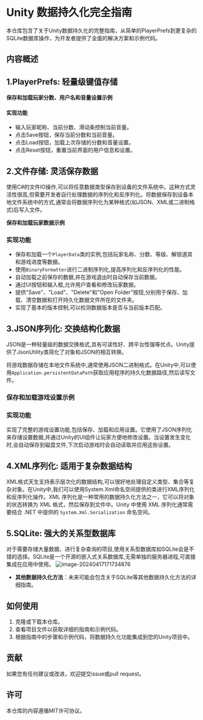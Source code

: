 # Unity 数据持久化完全指南  

本仓库包含了关于Unity数据持久化的完整指南，从简单的PlayerPrefs到更复杂的SQLite数据库操作，为开发者提供了全面的解决方案和示例代码。  

## 内容概述  

 ## 1.PlayerPrefs: 轻量级键值存储
 **保存和加载玩家分数、用户名和音量设置示例**

#### 实现功能

- 输入玩家昵称、当前分数、滑动条控制当前音量。
- 点击Save按钮，保存当前分数和当前音量。
- 点击Load按钮，加载上次存储的分数和音量设置。
- 点击Reset按钮，重置当前界面的用户信息和设置。
  

## 2.文件存储: 灵活保存数据

使用C#的文件IO操作,可以将任意数据类型保存到设备的文件系统中。这种方式灵活性很高,但需要开发者自行处理数据的序列化和反序列化。将数据保存到设备本地文件系统中的方式,通常会将数据序列化为某种格式(如JSON、XML或二进制格式)后写入文件。

**保存和加载玩家数据示例**

### 实现功能

- 保存和加载一个`PlayerData`类的实例,包括玩家名称、分数、等级、解锁道具和游戏进度等数据。
- 使用`BinaryFormatter`进行二进制序列化,提高序列化和反序列化的性能。
- 自动加载之前保存的数据,并在游戏退出时自动保存当前数据。
- 通过UI按钮和输入框,允许用户查看和修改玩家数据。
- 提供"Save"、"Load"、"Delete"和"Open Folder"按钮,分别用于保存、加载、清空数据和打开持久化数据文件所在的文件夹。
- 实现了基本的版本控制,可以检测数据版本是否与当前版本匹配。

## 3.JSON序列化: 交换结构化数据

JSON是一种轻量级的数据交换格式,具有可读性好、跨平台性强等优点。Unity提供了JsonUtility类简化了对象和JSON的相互转换。

将游戏数据存储在本地文件系统中,通常使用JSON二进制格式。在Unity中,可以使用`Application.persistentDataPath`获取应用程序的持久化数据路径,然后读写文件。

### **保存和加载游戏设置示例**

### 实现功能

实现了完整的游戏设置功能,包括保存、加载和应用设置。它使用了JSON序列化来存储设置数据,并通过Unity的UI组件让玩家方便地修改设置。当设置发生变化时,会自动保存到磁盘文件,下次启动游戏时会自动读取并应用这些设置。

## 4.XML序列化: 适用于复杂数据结构

XML格式天生支持表示层次化的数据结构,可以很好地处理自定义类型、集合等复杂对象。在Unity中,我们可以使用System.Xml命名空间提供的类进行XML序列化和反序列化操作。XML 序列化是一种常用的数据持久化方法之一，它可以将对象的状态转换为 XML 格式，然后保存到文件中。Unity 中使用 XML 序列化通常需要结合 .NET 中提供的 `System.Xml.Serialization` 命名空间。

## 5.SQLite: 强大的关系型数据库

对于需要存储大量数据、进行复杂查询的项目,使用关系型数据库如SQLite会是不错的选择。SQLite是一个开源的嵌入式关系数据库,无需单独的服务器进程,可直接集成在应用中使用。
![image-20240417171734876](https://github.com/Charlielyo/Unity-Data-Persistence-Demo/assets/78399982/ce79189f-8aae-4234-9be7-fa409ef1331e)

- **其他数据持久化方法**：未来可能会包含关于SQLite等其他数据持久化方法的详细指南。  
  
## 如何使用  

1. 克隆或下载本仓库。  
2. 查看项目文件以获取详细的指南和示例代码。
3. 根据指南中的步骤和示例代码，将数据持久化功能集成到您的Unity项目中。  

## 贡献  

如果您有任何建议或改进，欢迎提交issue或pull request。  

## 许可  

本仓库的内容遵循MIT许可协议。
